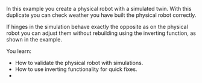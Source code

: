 In this example you create a physical robot with a simulated twin. 
With this duplicate you can check weather you have built the physical robot correctly.

If hinges in the simulation behave exactly the opposite as on the physical robot you can adjust them without rebuilding using the inverting function, as shown in the example.

You learn:
- How to validate the physical robot with simulations.
- How to use inverting functionality for quick fixes.
- 